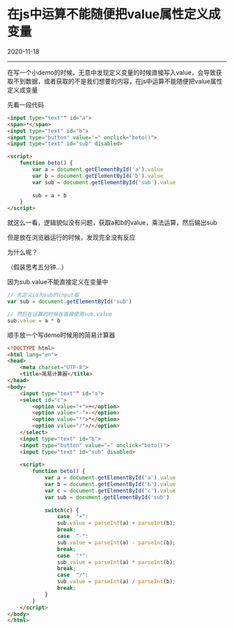 # 在js中运算不能随便把value属性定义成变量

2020-11-18  


---





在写一个小demo的时候，无意中发现定义变量的时候直接写入value，会导致获取不到数据，或者获取的不是我们想要的内容，在js中运算不能随便把value属性定义成变量



先看一段代码

```html
<input type="text"" id="a">
<span>*</span>
<input type="text" id="b">
<input type="button" value="=" onclick="beto()">
<input type="text" id="sub" disabled>

<script>
    function beto() {
        var a = document.getElementById('a').value
        var b = document.getElementById('b').value
        var sub = document.getElementById('sub').value
        
        sub = a + b
    }
</script>
```

就这么一看，逻辑貌似没有问题，获取a和b的value，乘法运算，然后输出sub

但是放在浏览器运行的时候，发现完全没有反应

为什么呢？

（假装思考五分钟...）

因为sub.value不能直接定义在变量中

```js
// 先定义id为sub的input框
var sub = document.getElementById('sub')

// 然后在运算的时候在直接使用sub.value
sub.value = a * b
```

顺手放一个写demo时候用的简易计算器

```html
<!DOCTYPE html>
<html lang="en">
<head>
    <meta charset="UTF-8">
    <title>简易计算器</title>
</head>
<body>
    <input type="text"" id="a">
    <select id="c">
        <option value="+">+</option>
        <option value="-">-</option>
        <option value="*">*</option>
        <option value="/">/</option>
    </select>
    <input type="text" id="b">
    <input type="button" value="=" onclick="beto()">
    <input type="text" id="sub" disabled>
   
    <script>
        function beto() {
            var a = document.getElementById('a').value
            var b = document.getElementById('b').value
            var c = document.getElementById('c').value
            var sub = document.getElementById('sub')
            
            switch(c) {
                case  "+":
                sub.value = parseInt(a) + parseInt(b);
                break;
                case  "-":
                sub.value = parseInt(a) - parseInt(b);
                break;
                case  "*":
                sub.value = parseInt(a) * parseInt(b);
                break;
                case  "/":
                sub.value = parseInt(a) / parseInt(b);
                break;
            }
        }
    </script>
</body>
</html>
```